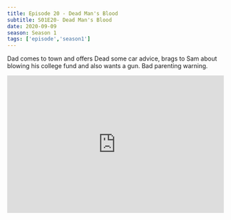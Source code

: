 ```yaml
---
title: Episode 20 - Dead Man's Blood
subtitle: S01E20- Dead Man's Blood
date: 2020-09-09
season: Season 1
tags: ['episode','season1']
---
```


Dad comes to town and offers Dead some car advice, brags to Sam about blowing his college fund and also wants a gun. Bad parenting warning.

<iframe src="https://cast.rocks/player/27557/Supernatural-20-Dead-Man-s-Blood.mp3?episodeTitle=Episode%2020%20-%20Dead%20Mans%20Blood&podcastTitle=Couple%20of%20Idjits&episodeDate=September%2010th%2C%202020&imageURL=https%3A%2F%2Fcast.rocks%2Fhosting%2F27557%2Ffeeds%2FCAURZ.jpg" style="border: none; min-height: 265px; max-height: 320px; max-width: 558px; min-width: 270px; width: 100%; height: 100%;" scrollbars="no"></iframe>
